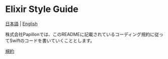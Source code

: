 # Elixir Style Guide

[日本語](https://github.com/kenichirow/elixir_style_guide/blob/master/README-jaJP.md) | [English](https://github.com/christopheradams/elixir_style_guide)

株式会社Papillonでは、このREADMEに記載されているコーディング規約に従ってSwiftのコードを書いていくこととします。

[規約](https://github.com/kenichirow/elixir_style_guide/blob/master/README-jaJP.md)
